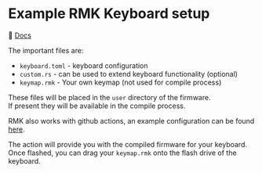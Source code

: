 # Example RMK Keyboard setup

📖 [Docs](https://rmk-firmware.github.io/rmk)

The important files are:
 - `keyboard.toml` - keyboard configuration
 - `custom.rs` - can be used to extend keyboard functionality (optional)
 - `keymap.rmk` - Your own keymap (not used for compile process)

 These files will be placed in the `user` directory of the firmware.  
 If present they will be available in the compile process.

 RMK also works with github actions, an example configuration can be found [here](https://github.com/rmk-firmware/example/blob/master/.github/workflows/build.yml).

 The action will provide you with the compiled firmware for your keyboard.
 Once flashed, you can drag your `keymap.rmk` onto the flash drive of the keyboard.